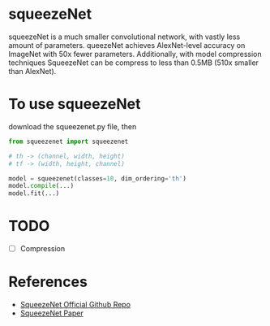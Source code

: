 # squeezeNet

squeezeNet is a much smaller convolutional network, with vastly less amount of parameters.
queezeNet achieves AlexNet-level accuracy on ImageNet with 50x fewer parameters. 
Additionally, with model compression techniques SqueezeNet can be compress to less than 0.5MB (510x smaller than AlexNet).

# To use squeezeNet
download the squeezenet.py file, then

```python
from squeezenet import squeezenet

# th -> (channel, width, height)
# tf -> (width, height, channel)

model = squeezenet(classes=10, dim_ordering='th')
model.compile(...)
model.fit(...)
```

# TODO
 - [ ] Compression


# References
 - [SqueezeNet Official Github Repo](https://github.com/DeepScale/SqueezeNet)
 - [SqueezeNet Paper](http://arxiv.org/abs/1602.07360)
